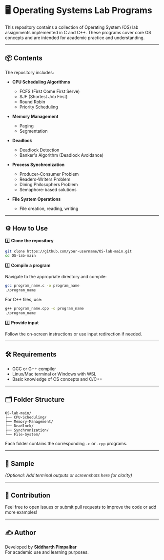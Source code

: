 # 🖥️ Operating Systems Lab Programs

This repository contains a collection of Operating System (OS) lab assignments implemented in C and C++. These programs cover core OS concepts and are intended for academic practice and understanding.

---

## 📦 Contents

The repository includes:

- **CPU Scheduling Algorithms**
  - FCFS (First Come First Serve)
  - SJF (Shortest Job First)
  - Round Robin
  - Priority Scheduling

- **Memory Management**
  - Paging
  - Segmentation

- **Deadlock**
  - Deadlock Detection
  - Banker's Algorithm (Deadlock Avoidance)

- **Process Synchronization**
  - Producer-Consumer Problem
  - Readers-Writers Problem
  - Dining Philosophers Problem
  - Semaphore-based solutions

- **File System Operations**
  - File creation, reading, writing

---

## ⚙️ How to Use

1️⃣ **Clone the repository**

```bash
git clone https://github.com/your-username/OS-lab-main.git
cd OS-lab-main
```

2️⃣ **Compile a program**

Navigate to the appropriate directory and compile:

```bash
gcc program_name.c -o program_name
./program_name
```

For C++ files, use:

```bash
g++ program_name.cpp -o program_name
./program_name
```

3️⃣ **Provide input**

Follow the on-screen instructions or use input redirection if needed.

---

## 🛠️ Requirements

- GCC or G++ compiler  
- Linux/Mac terminal or Windows with WSL  
- Basic knowledge of OS concepts and C/C++

---

## 🗂️ Folder Structure

```
OS-lab-main/
├── CPU-Scheduling/
├── Memory-Management/
├── Deadlock/
├── Synchronization/
└── File-System/
```

Each folder contains the corresponding `.c` or `.cpp` programs.

---

## 📸 Sample

*(Optional: Add terminal outputs or screenshots here for clarity)*

---

## 🤝 Contribution

Feel free to open issues or submit pull requests to improve the code or add more examples!

---

## ✍️ Author

Developed by **Siddharth Pimpalkar**  
For academic use and learning purposes.

